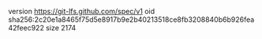 version https://git-lfs.github.com/spec/v1
oid sha256:2c20e1a8465f75d5e8917b9e2b40213518ce8fb3208840b6b926fea42feec922
size 2174
